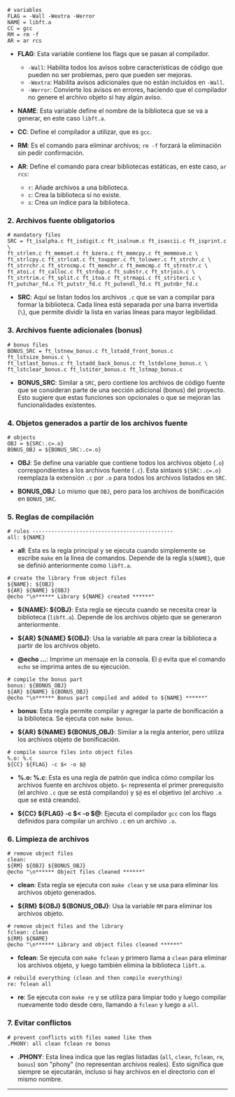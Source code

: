 ```make
# variables
FLAG = -Wall -Wextra -Werror
NAME = libft.a
CC = gcc
RM = rm -f
AR = ar rcs
```

- **FLAG**: Esta variable contiene los flags que se pasan al compilador.
  - `-Wall`: Habilita todos los avisos sobre características de código que pueden no ser problemas, pero que pueden ser mejoras.
  - `-Wextra`: Habilita avisos adicionales que no están incluidos en `-Wall`.
  - `-Werror`: Convierte los avisos en errores, haciendo que el compilador no genere el archivo objeto si hay algún aviso.

- **NAME**: Esta variable define el nombre de la biblioteca que se va a generar, en este caso `libft.a`.

- **CC**: Define el compilador a utilizar, que es `gcc`.

- **RM**: Es el comando para eliminar archivos; `rm -f` forzará la eliminación sin pedir confirmación.

- **AR**: Define el comando para crear bibliotecas estáticas, en este caso, `ar rcs`:
  - `r`: Añade archivos a una biblioteca.
  - `c`: Crea la biblioteca si no existe.
  - `s`: Crea un índice para la biblioteca.

### 2. **Archivos fuente obligatorios**

```make
# mandatory files
SRC = ft_isalpha.c ft_isdigit.c ft_isalnum.c ft_isascii.c ft_isprint.c \
ft_strlen.c ft_memset.c ft_bzero.c ft_memcpy.c ft_memmove.c \
ft_strlcpy.c ft_strlcat.c ft_toupper.c ft_tolower.c ft_strchr.c \
ft_strrchr.c ft_strncmp.c ft_memchr.c ft_memcmp.c ft_strnstr.c \
ft_atoi.c ft_calloc.c ft_strdup.c ft_substr.c ft_strjoin.c \
ft_strtrim.c ft_split.c ft_itoa.c ft_strmapi.c ft_striteri.c \
ft_putchar_fd.c ft_putstr_fd.c ft_putendl_fd.c ft_putnbr_fd.c
```

- **SRC**: Aquí se listan todos los archivos `.c` que se van a compilar para formar la biblioteca. Cada línea está separada por una barra invertida (`\`), que permite dividir la lista en varias líneas para mayor legibilidad.

### 3. **Archivos fuente adicionales (bonus)**

```make
# bonus files
BONUS_SRC = ft_lstnew_bonus.c ft_lstadd_front_bonus.c ft_lstsize_bonus.c \
ft_lstlast_bonus.c ft_lstadd_back_bonus.c ft_lstdelone_bonus.c \
ft_lstclear_bonus.c ft_lstiter_bonus.c ft_lstmap_bonus.c
```

- **BONUS_SRC**: Similar a `SRC`, pero contiene los archivos de código fuente que se consideran parte de una sección adicional (bonus) del proyecto. Esto sugiere que estas funciones son opcionales o que se mejoran las funcionalidades existentes.

### 4. **Objetos generados a partir de los archivos fuente**

```make
# objects
OBJ = ${SRC:.c=.o}
BONUS_OBJ = ${BONUS_SRC:.c=.o}
```

- **OBJ**: Se define una variable que contiene todos los archivos objeto (`.o`) correspondientes a los archivos fuente (`.c`). Esta sintaxis `${SRC:.c=.o}` reemplaza la extensión `.c` por `.o` para todos los archivos listados en `SRC`.

- **BONUS_OBJ**: Lo mismo que `OBJ`, pero para los archivos de bonificación en `BONUS_SRC`.

### 5. **Reglas de compilación**

```make
# rules ---------------------------------------------
all: ${NAME}
```

- **all**: Esta es la regla principal y se ejecuta cuando simplemente se escribe `make` en la línea de comandos. Depende de la regla `${NAME}`, que se definió anteriormente como `libft.a`.

```make
# create the library from object files
${NAME}: ${OBJ}
${AR} ${NAME} ${OBJ}
@echo "\n****** Library ${NAME} created ******"
```

- **${NAME}: ${OBJ}**: Esta regla se ejecuta cuando se necesita crear la biblioteca (`libft.a`). Depende de los archivos objeto que se generaron anteriormente.
 
- **${AR} ${NAME} ${OBJ}**: Usa la variable `AR` para crear la biblioteca a partir de los archivos objeto.

- **@echo ...**: Imprime un mensaje en la consola. El `@` evita que el comando `echo` se imprima antes de su ejecución.

```make
# compile the bonus part
bonus: ${BONUS_OBJ}
${AR} ${NAME} ${BONUS_OBJ}
@echo "\n****** Bonus part compiled and added to ${NAME} ******"
```

- **bonus**: Esta regla permite compilar y agregar la parte de bonificación a la biblioteca. Se ejecuta con `make bonus`.

- **${AR} ${NAME} ${BONUS_OBJ}**: Similar a la regla anterior, pero utiliza los archivos objeto de bonificación.

```make
# compile source files into object files
%.o: %.c
${CC} ${FLAG} -c $< -o $@
```

- **%.o: %.c**: Esta es una regla de patrón que indica cómo compilar los archivos fuente en archivos objeto. `$<` representa el primer prerequisito (el archivo `.c` que se está compilando) y `$@` es el objetivo (el archivo `.o` que se está creando).

- **${CC} ${FLAG} -c $< -o $@**: Ejecuta el compilador `gcc` con los flags definidos para compilar un archivo `.c` en un archivo `.o`.

### 6. **Limpieza de archivos**

```make
# remove object files
clean:
${RM} ${OBJ} ${BONUS_OBJ}
@echo "\n****** Object files cleaned ******"
```

- **clean**: Esta regla se ejecuta con `make clean` y se usa para eliminar los archivos objeto generados.

- **${RM} ${OBJ} ${BONUS_OBJ}**: Usa la variable `RM` para eliminar los archivos objeto.

```make
# remove object files and the library
fclean: clean
${RM} ${NAME}
@echo "\n****** Library and object files cleaned ******"
```

- **fclean**: Se ejecuta con `make fclean` y primero llama a `clean` para eliminar los archivos objeto, y luego también elimina la biblioteca `libft.a`.

```make
# rebuild everything (clean and then compile everything)
re: fclean all
```

- **re**: Se ejecuta con `make re` y se utiliza para limpiar todo y luego compilar nuevamente todo desde cero, llamando a `fclean` y luego a `all`.

### 7. **Evitar conflictos**

```make
# prevent conflicts with files named like them
.PHONY: all clean fclean re bonus
```

- **.PHONY**: Esta línea indica que las reglas listadas (`all`, `clean`, `fclean`, `re`, `bonus`) son "phony" (no representan archivos reales). Esto significa que siempre se ejecutarán, incluso si hay archivos en el directorio con el mismo nombre.

---
